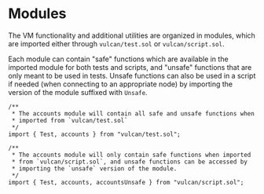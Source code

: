 # Modules

The VM functionality and additional utilities are organized in modules, which are imported either through `vulcan/test.sol` or `vulcan/script.sol`.

Each module can contain "safe" functions which are available in the imported module for both tests and scripts, and "unsafe" functions that are only meant to be used in tests. Unsafe functions can also be used in a script if needed (when connecting to an appropriate node) by importing the version of the module suffixed with `Unsafe`.

```solidity
/**
 * The accounts module will contain all safe and unsafe functions when
 * imported from `vulcan/test.sol`
 */
import { Test, accounts } from "vulcan/test.sol";

/**
 * The accounts module will only contain safe functions when imported
 * from `vulcan/script.sol`, and unsafe functions can be accessed by
 * importing the `unsafe` version of the module.
 */ 
import { Test, accounts, accountsUnsafe } from "vulcan/script.sol";
```
